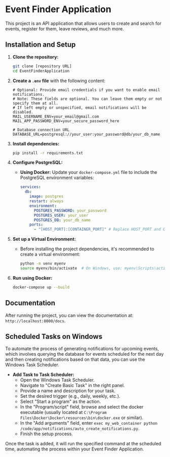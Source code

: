 # Event Finder Application

This project is an API application that allows users to create and search for events, register for them, leave reviews, and much more.

## Installation and Setup

1. **Clone the repository:**
    ```bash
    git clone [repository URL]
    cd EventFinderApplication
    ```

2. **Create a `.env` file** with the following content:

    ```env
    # Optional: Provide email credentials if you want to enable email notifications.
    # Note: These fields are optional. You can leave them empty or not specify them at all.
    # If left empty or unspecified, email notifications will be disabled.
    MAIL_USERNAME_ENV=your_email@gmail.com
    MAIL_APP_PASSWORD_ENV=your_secure_password_here

    # Database connection URL
    DATABASE_URL=postgresql://your_user:your_password@db/your_db_name
    ```

3. **Install dependencies:**
    ```bash
    pip install -r requirements.txt
    ```

4. **Configure PostgreSQL:**
    - **Using Docker:**
      Update your `docker-compose.yml` file to include the PostgreSQL environment variables:
      ```yaml
      services:
        db:
          image: postgres
          restart: always
          environment:
            POSTGRES_PASSWORD: your_password
            POSTGRES_USER: your_user
            POSTGRES_DB: your_db_name
          ports:
            - "[HOST_PORT]:[CONTAINER_PORT]" # Replace HOST_PORT and CONTAINER_PORT as needed
      ```

5. **Set up a Virtual Environment:**
    - Before installing the project dependencies, it's recommended to create a virtual environment:
      ```bash
      python -m venv myenv
      source myenv/bin/activate  # On Windows, use: myenv\Scripts\activate
      ```

6. **Run using Docker:**
    ```bash
    docker-compose up --build
    ```

## Documentation

After running the project, you can view the documentation at: `http://localhost:8000/docs`.

## Scheduled Tasks on Windows

To automate the process of generating notifications for upcoming events, which involves querying the database for events scheduled for the next day and then creating notifications based on that data, you can use the Windows Task Scheduler.

- **Add Task to Task Scheduler:**
  - Open the Windows Task Scheduler.
  - Navigate to "Create Basic Task" in the right panel.
  - Provide a name and description for your task.
  - Set the desired trigger (e.g., daily, weekly, etc.).
  - Select "Start a program" as the action.
  - In the "Program/script" field, browse and select the docker executable (usually located at `C:\Program Files\Docker\Docker\resources\bin\docker.exe` or similar).
  - In the "Add arguments" field, enter `exec my_web_container python /code/app/notifications/auto_create_notifications.py`.
  - Finish the setup process.
  
Once the task is added, it will run the specified command at the scheduled time, automating the process within your Event Finder Application.
